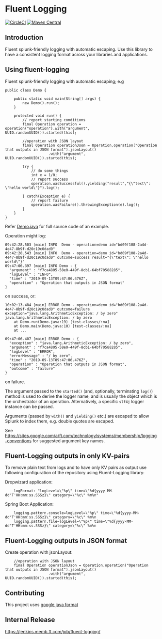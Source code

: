 Fluent Logging
==============

[![CircleCI](https://circleci.com/gh/Financial-Times/fluent-logging.svg?style=svg&circle-token=2bf1e9c418beb98c7445d741db96e04c54a577aa)](https://circleci.com/gh/Financial-Times/fluent-logging) [![Maven Central](https://maven-badges.herokuapp.com/maven-central/com.ft.membership/fluent-logging/badge.svg)](https://maven-badges.herokuapp.com/maven-central/com.ft.membership/fluent-logging)

## Introduction
Fluent splunk-friendly logging with automatic escaping. Use this library to have a consistent logging format across your
libraries and applications.

## Using fluent-logging

Fluent splunk-friendly logging with automatic escaping; e.g

    public class Demo {

        public static void main(String[] args) {
            new Demo().run();
        }

        protected void run() {
            // report starting conditions
            final Operation operation = operation("operation").with("argument", UUID.randomUUID()).started(this);
            
            //operation with JSON layout
            final Operation operationJson = Operation.operation("Operation that outputs in JSON format").jsonLayout()
                        .with("argument", UUID.randomUUID()).started(this);

            try {
                // do some things
                int x = 1/0;
                // report success
                operation.wasSuccessful().yielding("result","{\"text\": \"hello world\"}").log();

            } catch(Exception e) {
                // report failure
                operation.wasFailure().throwingException(e).log();
            }
        }
    }

Refer [Demo.java](src/test/java/Demo.java) for full source code of an example.

Operation might log:

    09:42:28.503 [main] INFO  Demo - operation=demo id="bd09f108-2a4d-4e47-8b9f-d20c19c0dad0"
    09:42:28.543 [main] INFO  Demo - operation=demo id="bd09f108-2a4d-4e47-8b9f-d20c19c0dad0" outcome=success result="{\"text\": \"hello world\"}"
    09:47:06.397 [main] INFO Demo - {
      "argument" : "f7ca4805-58e0-449f-8cb1-64bf70588285",
      "logLevel" : "INFO",
      "time" : "2019-09-13T09:47:06.476Z",
      "operation" : "Operation that outputs in JSON format"
    }


on success, or:

    10:02:13.484 [main] ERROR Demo - operation=demo id="bd09f108-2a4d-4e47-8b9f-d20c19c0dad0" outcome=failure exception="java.lang.ArithmeticException: / by zero"
    java.lang.ArithmeticException: / by zero
        at Demo.run(Demo.java:19) [test-classes/:na]
        at Demo.main(Demo.java:10) [test-classes/:na]
        at ...
        
    09:47:06.407 [main] ERROR Demo - {
      "exception" : "java.lang.ArithmeticException: / by zero",
      "argument" : "f7ca4805-58e0-449f-8cb1-64bf70588285",
      "logLevel" : "ERROR",
      "errorMessage" : "/ by zero",
      "time" : "2019-09-13T09:47:06.476Z",
      "operation" : "Operation that outputs in JSON format",
      "outcome" : "failure"
    }

on failure.

The argument passed to the ```started()``` (and, optionally, terminating ```log()```) method is used to derive 
the logger name, and is usually the object which is the orchestrator of an operation. Alternatively, a specific `slf4j`
logger instance can be passed.

Arguments (passed  by ```with()``` and ```yielding()``` etc.) are escaped to allow Splunk to index them, e.g. double 
quotes are escaped.

See https://sites.google.com/a/ft.com/technology/systems/membership/logging-conventions for suggested argument key 
names.

## Fluent-Logging outputs in only KV-pairs

To remove plain text from logs and to have only KV pairs as output use following configuration of
the repository using Fluent-Logging library:

Dropwizard application:

        logFormat: "logLevel=\"%p\" time=\"%d{yyyy-MM-dd'T'HH:mm:ss.SSSz}\" category=\"%c\" %m%n"

Spring Boot Application:

        logging.pattern.console=logLevel=\"%p\" time=\"%d{yyyy-MM-dd'T'HH:mm:ss.SSSz}\" category=\"%c\" %m%n
        logging.pattern.file=logLevel=\"%p\" time=\"%d{yyyy-MM-dd'T'HH:mm:ss.SSSz}\" category=\"%c\" %m%n

## Fluent-Logging outputs in JSON format

Create operation with jsonLayout:

        //operation with JSON layout
        final Operation operationJson = Operation.operation("Operation that outputs in JSON format").jsonLayout()
                        .with("argument", UUID.randomUUID()).started(this);

## Contributing

This project uses [google java format](https://github.com/google/google-java-format)

## Internal Release

https://jenkins.memb.ft.com/job/fluent-logging/ 